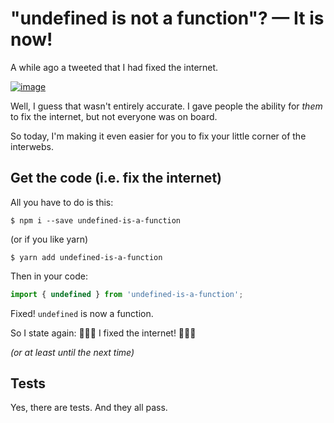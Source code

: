 # "undefined is not a function"? — It is now!

A while ago a tweeted that I had fixed the internet.

[![image](https://user-images.githubusercontent.com/887639/36948045-97e4b0ae-1fa2-11e8-819f-a6351ec3f031.png)](https://twitter.com/donavon/status/962025810432438273)

Well, I guess that wasn't entirely accurate.
I gave people the ability for _them_ to fix the internet, but not everyone was on board.

So today, I'm making it even easier for you to fix your little corner of the interwebs.

## Get the code (i.e. fix the internet)

All you have to do is this:

```shell
$ npm i --save undefined-is-a-function
```

(or if you like yarn)
```shell
$ yarn add undefined-is-a-function
```

Then in your code:

```js
import { undefined } from 'undefined-is-a-function';
```

Fixed! `undefined` is now a function.

So I state again: 🎉🎉🎉 I fixed the internet! 🎉🎉🎉 

_(or at least until the next time)_

## Tests

Yes, there are tests. And they all pass.
